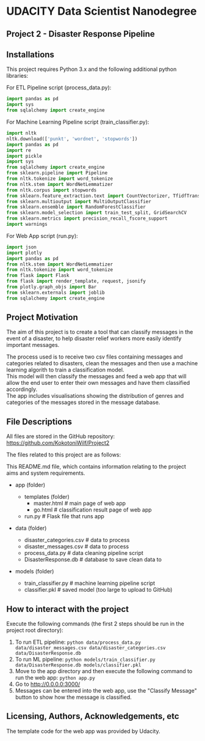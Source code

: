 # UDACITY Data Scientist Nanodegree

## Project 2 - Disaster Response Pipeline


## Installations

This project requires Python 3.x and the following additional python libraries:

For ETL Pipeline script (process_data.py):
```python
import pandas as pd
import sys
from sqlalchemy import create_engine
```

For Machine Learning Pipeline script (train_classifier.py):
```python
import nltk
nltk.download(['punkt', 'wordnet', 'stopwords'])
import pandas as pd
import re
import pickle
import sys
from sqlalchemy import create_engine
from sklearn.pipeline import Pipeline
from nltk.tokenize import word_tokenize
from nltk.stem import WordNetLemmatizer
from nltk.corpus import stopwords
from sklearn.feature_extraction.text import CountVectorizer, TfidfTransformer
from sklearn.multioutput import MultiOutputClassifier
from sklearn.ensemble import RandomForestClassifier
from sklearn.model_selection import train_test_split, GridSearchCV
from sklearn.metrics import precision_recall_fscore_support
import warnings
```

For Web App script (run.py):
```python
import json
import plotly
import pandas as pd
from nltk.stem import WordNetLemmatizer
from nltk.tokenize import word_tokenize
from flask import Flask
from flask import render_template, request, jsonify
from plotly.graph_objs import Bar
from sklearn.externals import joblib
from sqlalchemy import create_engine
```


## Project Motivation

The aim of this project is to create a tool that can classify messages in the event of a disaster, to help disaster relief workers more easily identify important messages.

The process used is to receive two csv files containing messages and categories related to disasters, clean the messages and then use a machine learning algorith to train a classification model.  
This model will then classify the messages and feed a web app that will allow the end user to enter their own messages and have them classified accordingly.  
The app includes visualisations showing the distribution of genres and categories of the messages stored in the message database.


## File Descriptions

All files are stored in the GitHub repository: https://github.com/KokotoniWilf/Project2

The files related to this project are as follows:

This README.md file, which contains information relating to the project aims and system requirements.

- app (folder)
	- templates (folder)
		- master.html  			# main page of web app
		- go.html  				# classification result page of web app
	- run.py  					# Flask file that runs app

- data (folder)
	- disaster_categories.csv	# data to process 
	- disaster_messages.csv		# data to process
	- process_data.py			# data cleaning pipeline script
	- DisasterResponse.db   	# database to save clean data to

- models (folder)
	- train_classifier.py		# machine learning pipeline script
	- classifier.pkl  			# saved model (too large to upload to GitHub)


## How to interact with the project

Execute the following commands (the first 2 steps should be run in the project root directory):

1. To run ETL pipeline: ```python data/process_data.py data/disaster_messages.csv data/disaster_categories.csv data/DisasterResponse.db```
2. To run ML pipeline: ```python models/train_classifier.py data/DisasterResponse.db models/classifier.pkl```
3. Move to the app directory and then execute the following command to run the web app: ```python app.py```
4. Go to http://0.0.0.0:3000/
5. Messages can be entered into the web app, use the "Classify Message" button to show how the message is classified.


## Licensing, Authors, Acknowledgements, etc

The template code for the web app was provided by Udacity.

